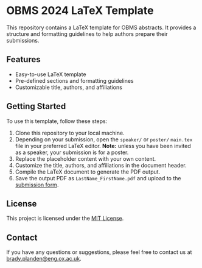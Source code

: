 # OBMS 2024 LaTeX Template

This repository contains a LaTeX template for OBMS abstracts. It provides a structure and formatting guidelines to help authors prepare their submissions.

## Features

- Easy-to-use LaTeX template
- Pre-defined sections and formatting guidelines
- Customizable title, authors, and affiliations

## Getting Started

To use this template, follow these steps:

1. Clone this repository to your local machine.
2. Depending on your submission, open the `speaker/` or `poster/` `main.tex` file in your preferred LaTeX editor. **Note:** unless you have been invited as a speaker, your submission is for a poster.
3. Replace the placeholder content with your own content.
4. Customize the title, authors, and affiliations in the document header.
5. Compile the LaTeX document to generate the PDF output.
6. Save the output PDF as `LastName_FirstName.pdf` and upload to the [submission form](https://forms.gle/4b94qsiydyFXsxF18).

## License

This project is licensed under the [MIT License](LICENSE).

## Contact

If you have any questions or suggestions, please feel free to contact us at [brady.planden@eng.ox.ac.uk](mailto:brady.planden@eng.ox.ac.uk).
